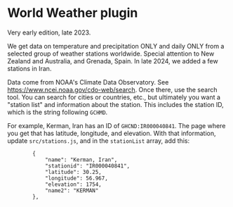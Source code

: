 # World Weather plugin

Very early edition, late 2023. 

We get data on temperature and precipitation ONLY 
and daily ONLY
from a selected group of weather stations worldwide.
Special attention to New Zealand and Australia, and Grenada, Spain.
In late 2024, we added a few stations in Iran. 

Data come from NOAA's Climate Data Observatory.
See https://www.ncei.noaa.gov/cdo-web/search.
Once there, use the search tool. 
You can search for cities or countries, etc., but ultimately you want a "station list" and information about the station. 
This includes the station ID, which is the string following `GCHMD`. 

For example, Kerman, Iran has an ID of `GHCND:IR000040841`. 
The page where you get that has latitude, longitude, and elevation.
With that information, update `src/stations.js`, and in the `stationList` array, add this:

```
        {
            "name": "Kerman, Iran",
            "stationid": "IR000040841",
            "latitude": 30.25,
            "longitude": 56.967,
            "elevation": 1754,
            "name2": "KERMAN"
        },
```

